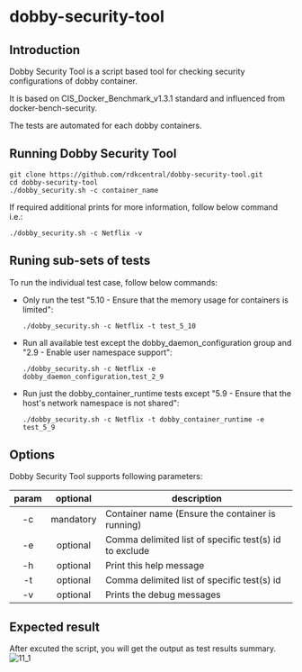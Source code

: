 # dobby-security-tool

## Introduction

Dobby Security Tool is a script based tool for checking security configurations of dobby container.

It is based on CIS_Docker_Benchmark_v1.3.1 standard and influenced from docker-bench-security.

The tests are automated for each dobby containers.

## Running Dobby Security Tool

```
git clone https://github.com/rdkcentral/dobby-security-tool.git
cd dobby-security-tool
./dobby_security.sh -c container_name 
```

If required additional prints for more information, follow below command i.e.:

```
./dobby_security.sh -c Netflix -v
```
  
## Runing sub-sets of tests

To run the individual test case, follow below commands:
  
  - Only run the test "5.10 - Ensure that the memory usage for containers is limited":
  
    ``` 
    ./dobby_security.sh -c Netflix -t test_5_10
    ```
      
  - Run all available test except the dobby_daemon_configuration group and "2.9 - Enable user namespace support":
    ```
    ./dobby_security.sh -c Netflix -e dobby_daemon_configuration,test_2_9
    ```
      
  - Run just the dobby_container_runtime tests except "5.9 - Ensure that the host's network namespace is not shared":
    ```
    ./dobby_security.sh -c Netflix -t dobby_container_runtime -e test_5_9
    ```
  
## Options
Dobby Security Tool supports following parameters:

| param | optional  | description                                            |
|:-----:|:---------:|--------------------------------------------------------|
| -c    | mandatory | Container name (Ensure the container is running)       |
| -e    | optional  | Comma delimited list of specific test(s) id to exclude |
| -h    | optional  | Print this help message                                |
| -t    | optional  | Comma delimited list of specific test(s) id            |
| -v    | optional  | Prints the debug messages                              |

## Expected result

After excuted the script, you will get the output as test results summary.
![11_1](https://user-images.githubusercontent.com/79261622/167787844-62a2d737-4c45-478e-a5ec-0e543e3c5cb9.png)



